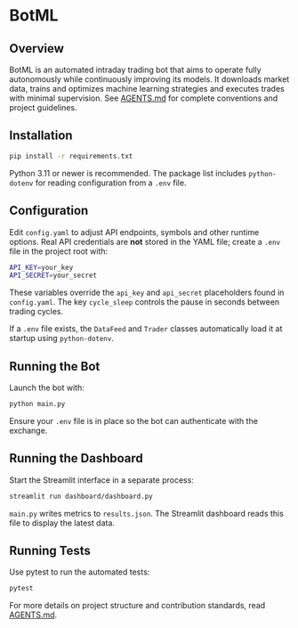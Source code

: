 # BotML

## Overview
BotML is an automated intraday trading bot that aims to operate fully autonomously while continuously improving its models. It downloads market data, trains and optimizes machine learning strategies and executes trades with minimal supervision. See [AGENTS.md](AGENTS.md) for complete conventions and project guidelines.

## Installation
```bash
pip install -r requirements.txt
```
Python 3.11 or newer is recommended. The package list includes `python-dotenv` for reading configuration from a `.env` file.

## Configuration
Edit `config.yaml` to adjust API endpoints, symbols and other runtime options. Real API credentials are **not** stored in the YAML file; create a `.env` file in the project root with:

```bash
API_KEY=your_key
API_SECRET=your_secret
```
These variables override the `api_key` and `api_secret` placeholders found in `config.yaml`. The key `cycle_sleep` controls the pause in seconds between trading cycles.

If a `.env` file exists, the `DataFeed` and `Trader` classes automatically load it at startup using `python-dotenv`.

## Running the Bot
Launch the bot with:
```bash
python main.py
```
Ensure your `.env` file is in place so the bot can authenticate with the exchange.

## Running the Dashboard
Start the Streamlit interface in a separate process:
```bash
streamlit run dashboard/dashboard.py
```
`main.py` writes metrics to `results.json`. The Streamlit dashboard reads this file to display the latest data.

## Running Tests
Use pytest to run the automated tests:
```bash
pytest
```

For more details on project structure and contribution standards, read [AGENTS.md](AGENTS.md).
